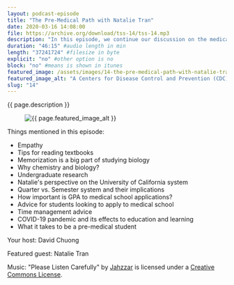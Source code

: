 ```yaml
---
layout: podcast-episode
title: "The Pre-Medical Path with Natalie Tran"
date: 2020-03-16 14:08:00
file: https://archive.org/download/tss-14/tss-14.mp3
description: "In this episode, we continue our discussion on the medical path and what that entails. Our guest for this episode is Natalie Tran, a chemistry major at the University of California, Irvine who intends to apply to medical school in the future. We talk about some tips and advice for students on a similar path to Natalie’s and her experiences."
duration: "46:15" #audio length in min
length: "37241724" #filesize in byte
explicit: "no" #other option is no
block: "no" #means is shown in itunes
featured_image: /assets/images/14-the-pre-medical-path-with-natalie-tran/feature.jpg
featured_image_alt: "A Centers for Disease Control and Prevention (CDC) scientist, performing a chemical lab procedure for polio environmental surveillance."
slug: "14"
---
```


{{ page.description }}

<figure class="figure">
    <img src="{{ page.featured_image }}" alt="{{ page.featured_image_alt }}" class="mx-auto mt-5 mb-2 d-block w-75" />
</figure>

Things mentioned in this episode:

- Empathy
- Tips for reading textbooks
- Memorization is a big part of studying biology
- Why chemistry and biology?
- Undergraduate research
- Natalie's perspective on the University of California system
- Quarter vs. Semester system and their implications
- How important is GPA to medical school applications?
- Advice for students looking to apply to medical school
- Time management advice
- COVID-19 pandemic and its effects to education and learning
- What it takes to be a pre-medical student

Your host: David Chuong

Featured guest: Natalie Tran

Music: "Please Listen Carefully" by [Jahzzar](https://soundcloud.com/jahzzar) is licensed under a [Creative Commons License](http://creativecommons.org/licenses/by-sa/3.0/).
